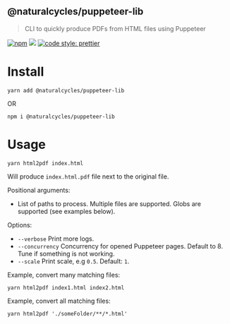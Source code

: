 ## @naturalcycles/puppeteer-lib

> CLI to quickly produce PDFs from HTML files using Puppeteer

[![npm](https://img.shields.io/npm/v/@naturalcycles/puppeteer-lib/latest.svg)](https://www.npmjs.com/package/@naturalcycles/puppeteer-lib)
[![](https://circleci.com/gh/NaturalCycles/puppeteer-lib.svg?style=shield&circle-token=123)](https://circleci.com/gh/NaturalCycles/puppeteer-lib)
[![code style: prettier](https://img.shields.io/badge/code_style-prettier-ff69b4.svg?style=flat-square)](https://github.com/prettier/prettier)

# Install

    yarn add @naturalcycles/puppeteer-lib

OR

    npm i @naturalcycles/puppeteer-lib

# Usage

    yarn html2pdf index.html

Will produce `index.html.pdf` file next to the original file.

Positional arguments:

- List of paths to process. Multiple files are supported. Globs are supported (see examples below).

Options:

- `--verbose` Print more logs.
- `--concurrency` Concurrency for opened Puppeteer pages. Default to 8. Tune if something is not
  working.
- `--scale` Print scale, e.g `0.5`. Default: `1`.

Example, convert many matching files:

    yarn html2pdf index1.html index2.html

Example, convert all matching files:

    yarn html2pdf './someFolder/**/*.html'
